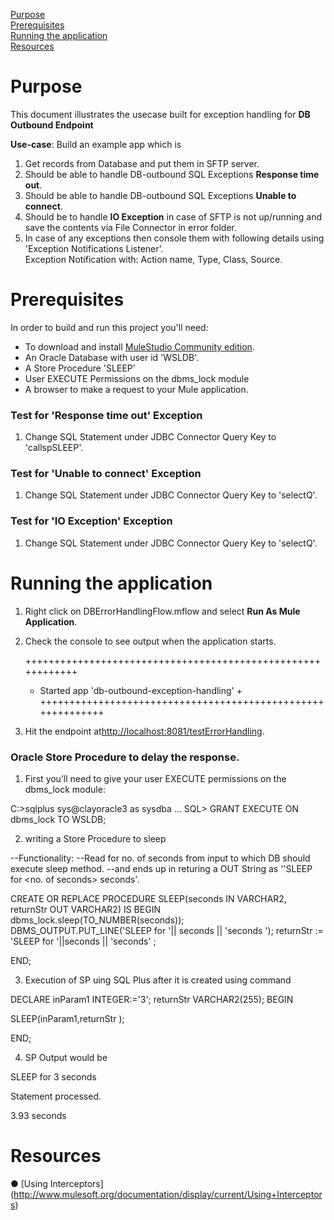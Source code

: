 [Purpose](#purpose)  
[Prerequisites](#prerequisites)  
[Running the application](#running-the-application)  
[Resources](#resources)

Purpose
===========

This document illustrates the usecase built for exception handling for **DB Outbound Endpoint**



**Use-case**: 
Build an example app which is 

1. Get records from Database and put them in SFTP server.
2. Should be able to handle DB-outbound SQL Exceptions **Response time out**.
3. Should be able to handle DB-outbound SQL Exceptions **Unable to connect**.
4. Should be to  handle **IO Exception** in case of SFTP is not up/running and save the contents via File Connector in error folder.
5. In case of any exceptions then console them with following details using 'Exception Notifications Listener'.
  <br />Exception Notification with: Action name, Type, Class, Source.


Prerequisites
===============

In order to build and run this project you'll need:  

* To download and install [MuleStudio Community edition](http://www.mulesoft.org/download-mule-esb-community-edition).
* An Oracle Database with user id 'WSLDB'.
* A Store Procedure 'SLEEP'
* User EXECUTE Permissions on the dbms_lock module
* A browser to make a request to your Mule application.



### Test for 'Response time out' Exception


1. Change SQL Statement under JDBC Connector Query Key to 'callspSLEEP'.


### Test for 'Unable to connect' Exception


1. Change SQL Statement under JDBC Connector Query Key to 'selectQ'.


### Test for 'IO Exception' Exception

1. Change SQL Statement under JDBC Connector Query Key to 'selectQ'.
 
  
Running the application
=======================

1. Right click on DBErrorHandlingFlow.mflow and select **Run As Mule Application**.
2. Check the console to see output when the application starts.

	++++++++++++++++++++++++++++++++++++++++++++++++++++++++++++
	+ Started app 'db-outbound-exception-handling'		       +
	++++++++++++++++++++++++++++++++++++++++++++++++++++++++++++
	
3. Hit the endpoint at<http://localhost:8081/testErrorHandling>.
	

### Oracle Store Procedure	to delay the response.


1. First you’ll need to give your user EXECUTE permissions on the dbms_lock module:

C:\>sqlplus sys@clayoracle3 as sysdba
...
SQL> GRANT EXECUTE ON dbms_lock TO WSLDB;

2. writing a Store Procedure to sleep

--Functionality: 
	--Read for no. of seconds from input to which DB should execute sleep method.
	--and ends up in returing a OUT String as ''SLEEP for <no. of seconds> seconds'.

CREATE OR REPLACE PROCEDURE SLEEP(seconds IN VARCHAR2, returnStr OUT VARCHAR2)
IS 
BEGIN
  dbms_lock.sleep(TO_NUMBER(seconds));
  DBMS_OUTPUT.PUT_LINE('SLEEP for '|| seconds  || 'seconds ');
  returnStr := 'SLEEP for '||seconds || 'seconds' ;
  
END;


3. Execution of SP uing SQL Plus after it is created using command

DECLARE
    inParam1 INTEGER:='3';
    returnStr VARCHAR2(255);
BEGIN
  
  SLEEP(inParam1,returnStr );
  
END;

4. SP Output would be 

SLEEP for 3 seconds 

Statement processed.

3.93 seconds
	
Resources
===========

● [Using Interceptors] (http://www.mulesoft.org/documentation/display/current/Using+Interceptors)


